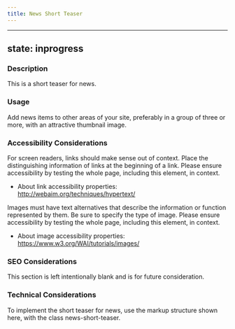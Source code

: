 ```yaml
---
title: News Short Teaser
---
```


---
state: inprogress
---

### Description
This is a short teaser for news.

### Usage
Add news items to other areas of your site, preferably in a group of three or more, with an attractive thumbnail image.

### Accessibility Considerations
For screen readers, links should make sense out of context. Place the distinguishing information of links at the beginning of a link. Please ensure accessibility by testing the whole page, including this element, in context.

* About link accessibility properties: http://webaim.org/techniques/hypertext/

Images must have text alternatives that describe the information or function represented by them. Be sure to specify the type of image. Please ensure accessibility by testing the whole page, including this element, in context.

* About image accessibility properties: https://www.w3.org/WAI/tutorials/images/

### SEO Considerations
This section is left intentionally blank and is for future consideration.

### Technical Considerations
To implement the short teaser for news, use the markup structure shown here, with the class news-short-teaser.
